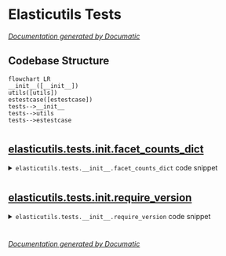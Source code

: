 # Elasticutils Tests

[_Documentation generated by Documatic_](https://www.documatic.com)

<!---Documatic-section-Codebase Structure-start--->
## Codebase Structure

<!---Documatic-block-system_architecture-start--->
```mermaid
flowchart LR
__init__([__init__])
utils([utils])
estestcase([estestcase])
tests-->__init__
tests-->utils
tests-->estestcase
```
<!---Documatic-block-system_architecture-end--->

# #
<!---Documatic-section-Codebase Structure-end--->

<!---Documatic-section-elasticutils.tests.__init__.facet_counts_dict-start--->
## [elasticutils.tests.__init__.facet_counts_dict](6-elasticutils_tests.md#elasticutils.tests.__init__.facet_counts_dict)

<!---Documatic-section-facet_counts_dict-start--->
<!---Documatic-block-elasticutils.tests.__init__.facet_counts_dict-start--->
<details>
	<summary><code>elasticutils.tests.__init__.facet_counts_dict</code> code snippet</summary>

```python
def facet_counts_dict(qs, field):
    return dict(((t['term'], t['count']) for t in qs.facet_counts()[field]))
```
</details>
<!---Documatic-block-elasticutils.tests.__init__.facet_counts_dict-end--->
<!---Documatic-section-facet_counts_dict-end--->

# #
<!---Documatic-section-elasticutils.tests.__init__.facet_counts_dict-end--->

<!---Documatic-section-elasticutils.tests.__init__.require_version-start--->
## [elasticutils.tests.__init__.require_version](6-elasticutils_tests.md#elasticutils.tests.__init__.require_version)

<!---Documatic-section-require_version-start--->
<!---Documatic-block-elasticutils.tests.__init__.require_version-start--->
<details>
	<summary><code>elasticutils.tests.__init__.require_version</code> code snippet</summary>

```python
def require_version(minimum_version):

    def decorated(test):
        """Decorator to only run the test if ES version is greater or
        equal than specified.

        """

        @wraps(test)
        def test_with_version(self):
            """Only run the test if ES version is not less than specified."""
            actual_version = self.get_es().info()['version']['number']
            if LooseVersion(actual_version) >= LooseVersion(minimum_version):
                test(self)
            else:
                raise SkipTest
        return test_with_version
    return decorated
```
</details>
<!---Documatic-block-elasticutils.tests.__init__.require_version-end--->
<!---Documatic-section-require_version-end--->

# #
<!---Documatic-section-elasticutils.tests.__init__.require_version-end--->

[_Documentation generated by Documatic_](https://www.documatic.com)
